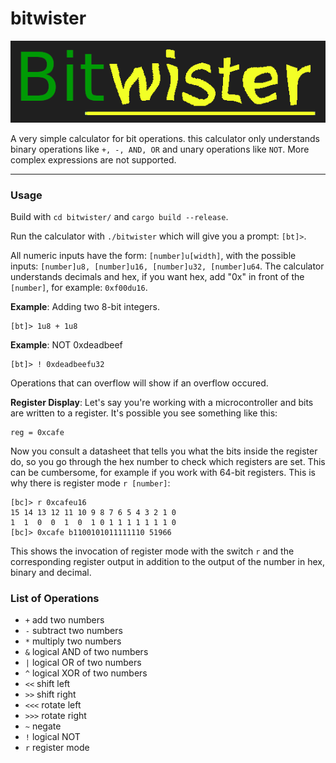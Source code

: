 # bitwister

![alt](doc/logo.png)

A very simple calculator for bit operations.
this calculator only understands binary operations like `+, -, AND, OR` and unary operations like `NOT`. More complex expressions are not supported.

---

### Usage

Build with `cd bitwister/` and `cargo build --release`.

Run the calculator with `./bitwister` which will give you a prompt: `[bt]>`.

All numeric inputs have the form: `[number]u[width]`, with the possible inputs: `[number]u8, [number]u16, [number]u32, [number]u64`. The calculator understands decimals and hex, if you want hex, add "0x" in front of the `[number]`, for example: `0xf00du16`.

**Example**: Adding two 8-bit integers.

```
[bt]> 1u8 + 1u8
```
**Example**: NOT 0xdeadbeef

```
[bt]> ! 0xdeadbeefu32
```

Operations that can overflow will show if an overflow occured.

**Register Display**: Let's say you're working with a microcontroller and bits are written to a register. It's possible you see something like this:

```
reg = 0xcafe
```

Now you consult a datasheet that tells you what the bits inside the register do, so you go through the hex number to check which registers are set. This can be cumbersome, for example if you work with 64-bit registers. This is why there is register mode `r [number]`:

```
[bc]> r 0xcafeu16
15 14 13 12 11 10 9 8 7 6 5 4 3 2 1 0 
1  1  0  0  1  0  1 0 1 1 1 1 1 1 1 0 
[bc]> 0xcafe b1100101011111110 51966
```
This shows the invocation of register mode with the switch `r` and the corresponding register output in addition to the output of the number in hex, binary and decimal.

### List of Operations

- `+` add two numbers
- `-` subtract two numbers
- `*` multiply two numbers
- `&` logical AND of two numbers
- `|` logical OR of two numbers
- `^` logical XOR of two numbers
- `<<` shift left
- `>>` shift right
- `<<<` rotate left
- `>>>` rotate right
- `~` negate
- `!` logical NOT
- `r` register mode
